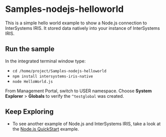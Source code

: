 # Samples-nodejs-helloworld

This is a simple hello world example to show a Node.js connection to InterSystems IRIS. It stored data natively into your instance of InterSystems IRIS. 


## Run the sample

In the integrated terminal window type: 

* `cd /home/project/Samples-nodejs-helloworld`  
* `npm install intersystems-iris-native`
* `node HelloWorld.js`

From Management Portal, switch to USER namespace. Choose **System Explorer** > **Globals** to verify the `^testglobal` was created. 


## Keep Exploring

* To see another example of Node.js and InterSystems IRIS, take a look at the [Node.js QuickStart](https://learning.intersystems.com/course/view.php?name=Node.js%20QS) example.
